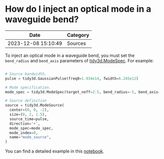 # How do I inject an optical mode in a waveguide bend?

| Date       | Category    |
|------------|-------------|
| 2023-12-08 15:10:49 | Sources |


To inject an optical mode in a waveguide bend, you must set the `bend_radius` and `bend_axis` parameters of [tidy3d.ModeSpec](https://docs.flexcompute.com/projects/tidy3d/en/latest/api/_autosummary/tidy3d.ModeSpec.html#tidy3d.ModeSpec). For example:



```python

# Source bandwidth.
pulse = tidy3d.GaussianPulse(freq0=1.934e14, fwidth=6.245e12)

# Mode specification.
mode_spec = tidy3d.ModeSpec(target_neff=2.5, bend_radius=-5, bend_axis=1)

# Source definition
source = tidy3d.ModeSource(
  center=(0, 0, -2),
  size=(0, 2, 1.5),
  source_time=pulse,
  direction='+',
  mode_spec=mode_spec,
  mode_index=0,
  name="mode_source",
)

```



You can find a detailed example in this [notebook](https://www.flexcompute.com/tidy3d/examples/notebooks/ModesBentAngled/).
